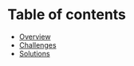 # Table of contents

* [Overview](README.md)
* [Challenges](challenges.md)
* [Solutions](solutions.md)

